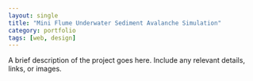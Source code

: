```yaml
---
layout: single
title: "Mini Flume Underwater Sediment Avalanche Simulation"
category: portfolio
tags: [web, design]
---
```


A brief description of the project goes here. Include any relevant details, links, or images.